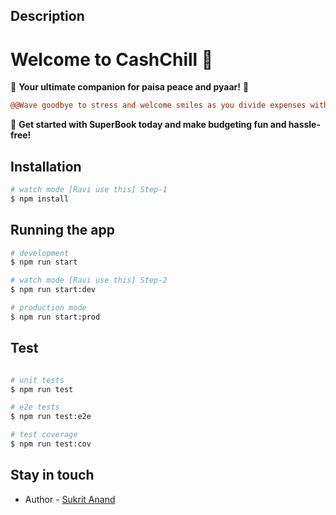 
## Description

# Welcome to CashChill 💸 

🌟 **Your ultimate companion for paisa peace and pyaar!** 🌟

```diff
@@Wave goodbye to stress and welcome smiles as you divide expenses with your crew. With **CashChill**, tracking cash between friends becomes a joy ride, making budgeting a total **dhinchak** experience!@@
```

🚀 **Get started with SuperBook today and make budgeting fun and hassle-free!**

## Installation

```bash
# watch mode [Ravi use this] Step-1
$ npm install
```

## Running the app

```bash
# development
$ npm run start

# watch mode [Ravi use this] Step-2
$ npm run start:dev

# production mode
$ npm run start:prod
```

## Test

```bash

# unit tests
$ npm run test

# e2e tests
$ npm run test:e2e

# test coverage
$ npm run test:cov
```

## Stay in touch

- Author - [Sukrit Anand](https://kamilmysliwiec.com)
